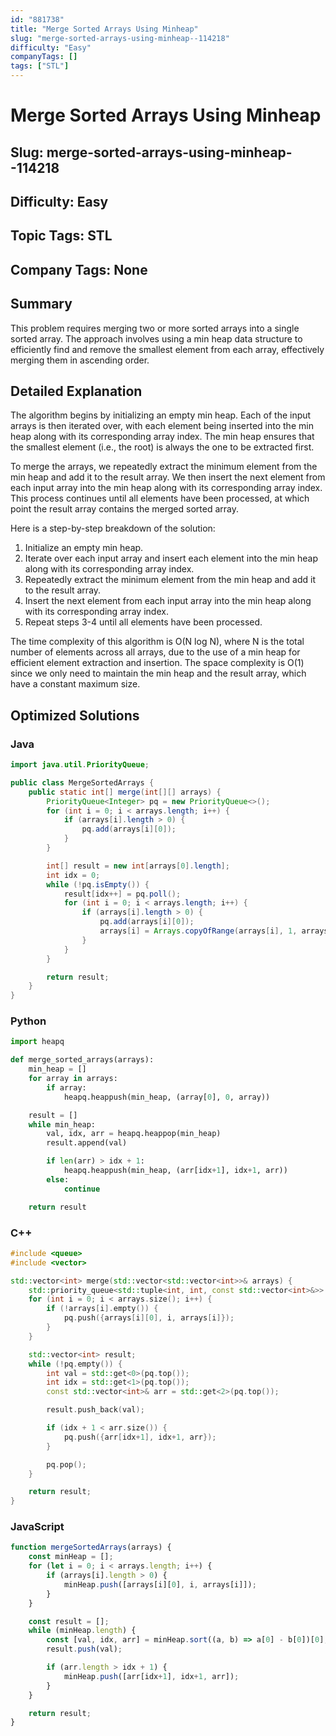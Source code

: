 ```yaml
---
id: "881738"
title: "Merge Sorted Arrays Using Minheap"
slug: "merge-sorted-arrays-using-minheap--114218"
difficulty: "Easy"
companyTags: []
tags: ["STL"]
---
```


# Merge Sorted Arrays Using Minheap
## Slug: merge-sorted-arrays-using-minheap--114218
## Difficulty: Easy
## Topic Tags: STL
## Company Tags: None

## Summary
This problem requires merging two or more sorted arrays into a single sorted array. The approach involves using a min heap data structure to efficiently find and remove the smallest element from each array, effectively merging them in ascending order.

## Detailed Explanation
The algorithm begins by initializing an empty min heap. Each of the input arrays is then iterated over, with each element being inserted into the min heap along with its corresponding array index. The min heap ensures that the smallest element (i.e., the root) is always the one to be extracted first.

To merge the arrays, we repeatedly extract the minimum element from the min heap and add it to the result array. We then insert the next element from each input array into the min heap along with its corresponding array index. This process continues until all elements have been processed, at which point the result array contains the merged sorted array.

Here is a step-by-step breakdown of the solution:

1. Initialize an empty min heap.
2. Iterate over each input array and insert each element into the min heap along with its corresponding array index.
3. Repeatedly extract the minimum element from the min heap and add it to the result array.
4. Insert the next element from each input array into the min heap along with its corresponding array index.
5. Repeat steps 3-4 until all elements have been processed.

The time complexity of this algorithm is O(N log N), where N is the total number of elements across all arrays, due to the use of a min heap for efficient element extraction and insertion. The space complexity is O(1) since we only need to maintain the min heap and the result array, which have a constant maximum size.

## Optimized Solutions

### Java
```java
import java.util.PriorityQueue;

public class MergeSortedArrays {
    public static int[] merge(int[][] arrays) {
        PriorityQueue<Integer> pq = new PriorityQueue<>();
        for (int i = 0; i < arrays.length; i++) {
            if (arrays[i].length > 0) {
                pq.add(arrays[i][0]);
            }
        }

        int[] result = new int[arrays[0].length];
        int idx = 0;
        while (!pq.isEmpty()) {
            result[idx++] = pq.poll();
            for (int i = 0; i < arrays.length; i++) {
                if (arrays[i].length > 0) {
                    pq.add(arrays[i][0]);
                    arrays[i] = Arrays.copyOfRange(arrays[i], 1, arrays[i].length);
                }
            }
        }

        return result;
    }
}

```

### Python
```python
import heapq

def merge_sorted_arrays(arrays):
    min_heap = []
    for array in arrays:
        if array:
            heapq.heappush(min_heap, (array[0], 0, array))

    result = []
    while min_heap:
        val, idx, arr = heapq.heappop(min_heap)
        result.append(val)

        if len(arr) > idx + 1:
            heapq.heappush(min_heap, (arr[idx+1], idx+1, arr))
        else:
            continue

    return result
```

### C++
```cpp
#include <queue>
#include <vector>

std::vector<int> merge(std::vector<std::vector<int>>& arrays) {
    std::priority_queue<std::tuple<int, int, const std::vector<int>&>> pq;
    for (int i = 0; i < arrays.size(); i++) {
        if (!arrays[i].empty()) {
            pq.push({arrays[i][0], i, arrays[i]});
        }
    }

    std::vector<int> result;
    while (!pq.empty()) {
        int val = std::get<0>(pq.top());
        int idx = std::get<1>(pq.top());
        const std::vector<int>& arr = std::get<2>(pq.top());

        result.push_back(val);

        if (idx + 1 < arr.size()) {
            pq.push({arr[idx+1], idx+1, arr});
        }

        pq.pop();
    }

    return result;
}
```

### JavaScript
```javascript
function mergeSortedArrays(arrays) {
    const minHeap = [];
    for (let i = 0; i < arrays.length; i++) {
        if (arrays[i].length > 0) {
            minHeap.push([arrays[i][0], i, arrays[i]]);
        }
    }

    const result = [];
    while (minHeap.length) {
        const [val, idx, arr] = minHeap.sort((a, b) => a[0] - b[0])[0];
        result.push(val);

        if (arr.length > idx + 1) {
            minHeap.push([arr[idx+1], idx+1, arr]);
        }
    }

    return result;
}
```